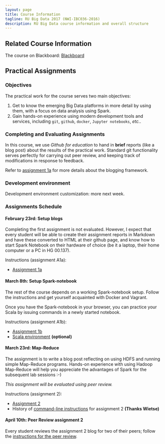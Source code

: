 ```yaml
---
layout: page
title: Course Information
tagline: RU Big Data 2017 (NWI-IBC036-2016)
description: RU Big Data course information and overall structure
---
```


## Related Course Information

The course on Blackboard:
[Blackboard](http://bit.ly/RUBigDataBB-2017)

## Practical Assignments

### Objectives

The practical work for the course serves two main objectives:

1. Get to know the emerging Big Data platforms in more detail by using them, with a focus on data analysis using Spark.
2. Gain hands-on experience using modern development tools and services, including `git`, `github`, `docker`, `Jupyter notebooks`, *etc.*.

### Completing and Evaluating Assignments

In this course, we use *Github for education* to hand in **brief** reports (like a blog post) about the results of the 
practical work. Standard git functionality serves perfectly for carrying out peer review, and keeping track of 
modifications in response to feedback.

Refer to [assignment 1a](assignments/A1a-blogging.html) for more details about the blogging framework.

### Development environment

Development environment customization: more next week.

### Assignments Schedule

#### February 23rd: Setup blogs

Completing the first assignment is not evaluated. However, I expect that every student will be able 
to create their assignment reports in Markdown and have these converted to HTML at their github page,
and know how to start Spark Notebook on their hardware of choice (be it a laptop, their home computer or
a PC in HG 00.137).

Instructions (assignment A1a):

* [Assignment 1a](assignments/A1a-blogging.html)

#### March 8th: Setup Spark-notebook

The rest of the course depends on a working Spark-notebook setup.
Follow the instructions and get yourself acquainted with Docker and Vagrant.

Once you have the Spark-notebook in your browser, you can practice your Scala by issuing
commands in a newly started notebook.

Instructions (assignment A1b):

* [Assignment 1b](assignments/A1b-docker.html)
* [Scala environment](background/scala.html) __(optional)__

#### March 23rd: Map-Reduce

The assignment is to write a blog post reflecting on using HDFS and running simple Map-Reduce programs.
Hands-on experience with using Hadoop Map-Reduce will help you appreciate the advantages of Spark for the
subsequent lab sessions :-)

_This assignment will be evaluated using peer review._

Instructions (assignment 2):

* [Assignment 2](assignments/A2-mapreduce.html)
* History of [command-line instructions](background/exact.html) for assignment 2 __(Thanks Wietse)__

#### April 10th: Peer Review assignment 2

Every student reviews the assignment 2 blog for two of their peers;
follow the [instructions for the peer review](peer-review.html).

